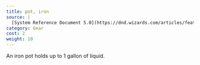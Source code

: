 ```yaml
---
title: pot, iron
source: |
  [System Reference Document 5.0](https://dnd.wizards.com/articles/features/systems-reference-document-srd)
category: Gear
cost: 2
weight: 10
---
```


An iron pot holds up to 1 gallon of liquid.
